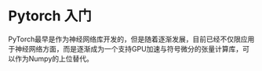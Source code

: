 # Pytorch 入门

PyTorch最早是作为神经网络库开发的，但是随着逐渐发展，目前已经不仅限应用于神经网络方面，而是逐渐成为一个支持GPU加速与符号微分的张量计算库，可以作为Numpy的上位替代。


```{tableofcontents}
```